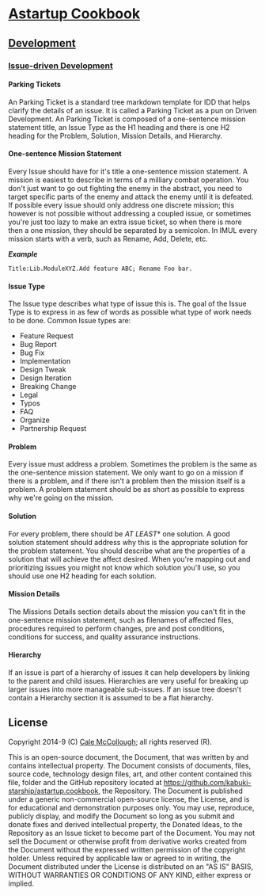 # [Astartup Cookbook](../../readme.md)

## [Development](../../readme.md)

### [Issue-driven Development](./readme.md)

#### Parking Tickets

An Parking Ticket is a standard tree markdown template for IDD that helps clarify the details of an issue. It is called a Parking Ticket as a pun on Driven Development. An Parking Ticket is composed of a one-sentence mission statement title, an Issue Type as the H1 heading and there is one H2 heading for the Problem, Solution, Mission Details, and Hierarchy.

#### One-sentence Mission Statement

Every Issue should have for it's title a one-sentence mission statement. A mission is easiest to describe in terms of a milliary combat operation. You don't just want to go out fighting the enemy in the abstract, you need to target specific parts of the enemy and attack the enemy until it is defeated. If possible every issue should only address one discrete mission; this however is not possible without addressing a coupled issue, or sometimes you're just too lazy to make an extra issue ticket, so when there is more then a one mission, they should be separated by a semicolon. In IMUL every mission starts with a verb, such as Rename, Add, Delete, etc.

***Example***

`Title:Lib.ModuleXYZ.Add feature ABC; Rename Foo bar.`

#### Issue Type

The Issue type describes what type of issue this is. The goal of the Issue Type is to express in as few of words as possible what type of work needs to be done. Common Issue types are:

* Feature Request
* Bug Report
* Bug Fix
* Implementation
* Design Tweak
* Design Iteration
* Breaking Change
* Legal
* Typos
* FAQ
* Organize
* Partnership Request

#### Problem

Every issue must address a problem. Sometimes the problem is the same as the one-sentence mission statement. We only want to go on a mission if there is a problem, and if there isn't a problem then the mission itself is a problem. A problem statement should be as short as possible to express why we're going on the mission.

#### Solution

For every problem, there should be *AT LEAST** one solution. A good solution statement should address why this is the appropriate solution for the problem statement. You should describe what are the properties of a solution that will achieve the affect desired. When you're mapping out and prioritizing issues you might not know which solution you'll use, so you should use one H2 heading for each solution.

#### Mission Details

The Missions Details section details about the mission you can't fit in the one-sentence mission statement, such as filenames of affected files, procedures required to perform changes, pre and post conditions, conditions for success, and quality assurance instructions.

#### Hierarchy

If an issue is part of a hierarchy of issues it can help developers by linking to the parent and child issues. Hierarchies are very useful for breaking up larger issues into more manageable sub-issues. If an issue tree doesn't contain a Hierarchy section it is assumed to be a flat hierarchy.

## License

Copyright 2014-9 (C) [Cale McCollough](https://calemccollough.github.io); all rights reserved (R).

This is an open-source document, the Document, that was written by and contains intellectual property. The Document consists of documents, files, source code, technology design files, art, and other content contained this file, folder and the GitHub repository located at <https://github.com/kabuki-starship/astartup.cookbook>, the Repository. The Document is published under a generic non-commercial open-source license, the License, and is for educational and demonstration purposes only. You may use, reproduce, publicly display, and modify the Document so long as you submit and donate fixes and derived intellectual property, the Donated Ideas, to the Repository as an Issue ticket to become part of the Document. You may not sell the Document or otherwise profit from derivative works created from the Document without the expressed written permission of the copyright holder. Unless required by applicable law or agreed to in writing, the Document distributed under the License is distributed on an "AS IS" BASIS, WITHOUT WARRANTIES OR CONDITIONS OF ANY KIND, either express or implied.
